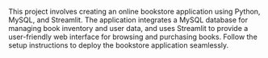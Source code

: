 This project involves creating an online bookstore application using Python, MySQL, and Streamlit. The application integrates a MySQL database for managing book inventory and user data, and uses Streamlit to provide a user-friendly web interface for browsing and purchasing books. Follow the setup instructions to deploy the bookstore application seamlessly.

